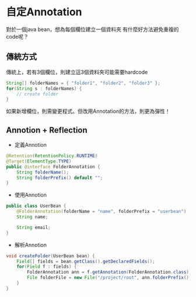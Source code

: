 # 自定Annotation #

對於一個java bean，想為每個欄位建立一個資料夾
有什麼好方法避免重複的code呢？


## 傳統方式 ##
傳統上，若有3個欄位，則建立這3個資料夾可能需要hardcode
```java
String[] folderNames = { "folder1", "folder2", "folder3" };
for(String s : folderNames) {
	// create folder
}
```
如果新增欄位，則需變更程式。但改用Annotation的方法，則更為彈性！


## Annotion + Reflection ##

* 定義Annotion
```java
@Retention(RetentionPolicy.RUNTIME)  
@Target(ElementType.TYPE)
public @interface FolderAnnotation {
	String folderName();
	String folderPrefix() default "";
}
```

* 使用Annotion
```java
public class UserBean {
	@FolderAnnotation(folderName = "name", folderPrefix = "userbean")
	String name;

	String email;
}
```

* 解析Annotion
```java
void createFolder(UserBean bean) {
	Field[] fields = bean.getClass().getDeclaredFields();
	for(Field f : fields) {
		FolderAnnotation ann = f.getAnnotation(FolderAnnotation.class);
		File folderFile = new File("/project/root", ann.folderPrefix(), ann.folderName());
	}
}
```